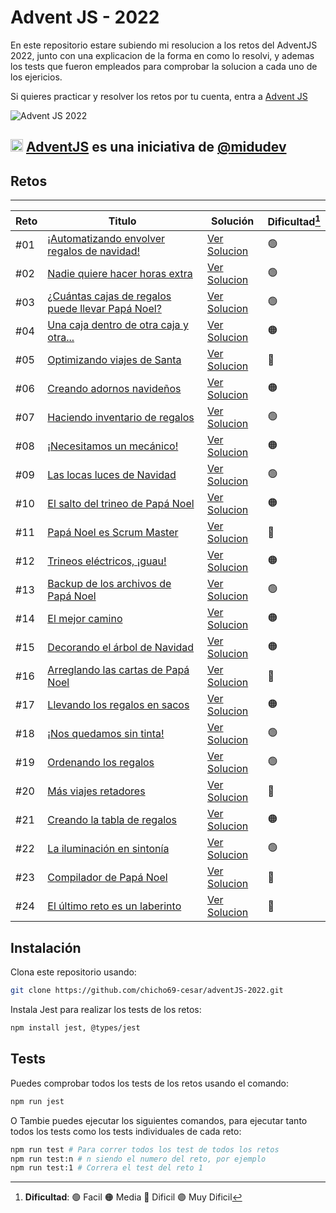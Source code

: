 # Advent JS - 2022

En este repositorio estare subiendo mi resolucion a los retos del AdventJS 2022, junto con una explicacion de la forma en como lo resolvi, y ademas los tests que fueron empleados para comprobar la solucion a cada uno de los ejericios.

Si quieres practicar y resolver los retos por tu cuenta, entra a [Advent JS](https://adventjs.dev/)

![Advent JS 2022](https://i.imgur.com/HUihoze.jpg)

## <img src="https://adventjs.dev/android-icon-192x192.png" width="20" height="20" /> <strong> [AdventJS](https://adventjs.dev/es) es una iniciativa de [@midudev](https://midu.dev/)</strong>

## Retos
---

| Reto  | Titulo    | Solución  | Dificultad[^1]    |
| ----- | --------- | --------- | ----------------- |
| #01   | [¡Automatizando envolver regalos de navidad!](https://adventjs.dev/es/challenges/2022/1)      | [Ver Solucion](./src/challenge-01/)        | 🟢                |
| #02   | [Nadie quiere hacer horas extra](https://adventjs.dev/es/challenges/2022/2)      | [Ver Solucion](./src/challenge-02/)        | 🟢                |
| #03   | [¿Cuántas cajas de regalos puede llevar Papá Noel?](https://adventjs.dev/es/challenges/2022/3)      | [Ver Solucion](./src/challenge-03/)        | 🟢                |
| #04   | [Una caja dentro de otra caja y otra...](https://adventjs.dev/es/challenges/2022/4)      | [Ver Solucion](./src/challenge-04/)        | 🟠                |
| #05   | [Optimizando viajes de Santa](https://adventjs.dev/es/challenges/2022/5)      | [Ver Solucion](./src/challenge-05/)        | 🔴                |
| #06   | [Creando adornos navideños](https://adventjs.dev/es/challenges/2022/6)      | [Ver Solucion](./src/challenge-06/)        | 🟠                |
| #07   | [Haciendo inventario de regalos](https://adventjs.dev/es/challenges/2022/7)      | [Ver Solucion](./src/challenge-07/)        | 🟢                |
| #08   | [¡Necesitamos un mecánico!](https://adventjs.dev/es/challenges/2022/8)      | [Ver Solucion](./src/challenge-08/)        | 🟠                |
| #09   | [Las locas luces de Navidad](https://adventjs.dev/es/challenges/2022/9)      | [Ver Solucion](./src/challenge-09/)        | 🟢                |
| #10   | [El salto del trineo de Papá Noel](https://adventjs.dev/es/challenges/2022/10)      | [Ver Solucion](./src/challenge-10/)        | 🟠                |
| #11   | [Papá Noel es Scrum Master](https://adventjs.dev/es/challenges/2022/11)      | [Ver Solucion](./src/challenge-11/)        | 🔴                |
| #12   | [Trineos eléctricos, ¡guau!](https://adventjs.dev/es/challenges/2022/12)      | [Ver Solucion](./src/challenge-12/)        | 🟠                |
| #13   | [Backup de los archivos de Papá Noel](https://adventjs.dev/es/challenges/2022/13)      | [Ver Solucion](./src/challenge-13/)        | 🟢                |
| #14   | [El mejor camino](https://adventjs.dev/es/challenges/2022/14)      | [Ver Solucion](./src/challenge-14/)        | 🟠                |
| #15   | [Decorando el árbol de Navidad](https://adventjs.dev/es/challenges/2022/15)      | [Ver Solucion](./src/challenge-15/)        | 🟠                |
| #16   | [Arreglando las cartas de Papá Noel](https://adventjs.dev/es/challenges/2022/16)      | [Ver Solucion](./src/challenge-16/)        | 🔴                |
| #17   | [Llevando los regalos en sacos](https://adventjs.dev/es/challenges/2022/17)      | [Ver Solucion](./src/challenge-17/)        | 🟠                |
| #18   | [¡Nos quedamos sin tinta!](https://adventjs.dev/es/challenges/2022/18)      | [Ver Solucion](./src/challenge-18/)        | 🟢                |
| #19   | [Ordenando los regalos](https://adventjs.dev/es/challenges/2022/19)      | [Ver Solucion](./src/challenge-19/)        | 🟢                |
| #20   | [Más viajes retadores](https://adventjs.dev/es/challenges/2022/20)      | [Ver Solucion](./src/challenge-20/)        | 🔴                |
| #21   | [Creando la tabla de regalos](https://adventjs.dev/es/challenges/2022/21)      | [Ver Solucion](./src/challenge-21/)        | 🟠                |
| #22   | [La iluminación en sintonía](https://adventjs.dev/es/challenges/2022/22)      | [Ver Solucion](./src/challenge-22/)        | 🟢                |
| #23   | [Compilador de Papá Noel](https://adventjs.dev/es/challenges/2022/23)      | [Ver Solucion](./src/challenge-23/)        | 🔴                |
| #24   | [El último reto es un laberinto](https://adventjs.dev/es/challenges/2022/24)      | [Ver Solucion](./src/challenge-24/)        | 🔴                |

[^1]: **Dificultad**: 🟢 Facil 🟠 Media 🔴 Dificil 🟣 Muy Dificil

## Instalación

Clona este repositorio usando: 

```bash
git clone https://github.com/chicho69-cesar/adventJS-2022.git
```

Instala Jest para realizar los tests de los retos: 

```bash
npm install jest, @types/jest
```

## Tests

Puedes comprobar todos los tests de los retos usando el comando: 

```bash
npm run jest
```

O Tambie puedes ejecutar los siguientes comandos, para ejecutar tanto todos los tests como los tests individuales de cada reto:

```bash
npm run test # Para correr todos los test de todos los retos
npm run test:n # n siendo el numero del reto, por ejemplo
npm run test:1 # Correra el test del reto 1
```